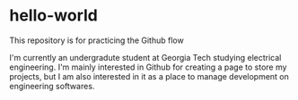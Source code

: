 # hello-world
This repository is for practicing the Github flow

I'm currently an undergradute student at Georgia Tech studying electrical engineering. I'm mainly interested in Github for creating a page to store my projects, but I am also interested in it as a place to manage development on engineering softwares.
